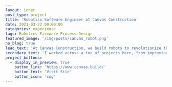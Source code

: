 ```yaml
---
layout: inner
post_type: project
title: 'Robotics Software Engineer at Canvas Construction'
date: 2021-03-22 00:00:00
categories: experience
tags: Robotics Firmware Process-Design
featured_image: '/img/posts/canvas_robot.png'
no_blog: true
lead_text: 'At Canvas Construction, we build robots to revolutionize the drywall-finishing industry.'
secondary_text: 'I worked across a ton of projects here, from improving our bringup process, to writing sensor drivers, root causing issues across mechanical, electrical, and software systems, to leading new algorithm feasibility study, to firmware architecture, to model development, to release process overhauling.'
project_buttons:
  - display_in_preview: true
    button_link: 'https://www.canvas.build/'
    button_text: 'Visit Site'
    button_icon: 'cog'
---
```

